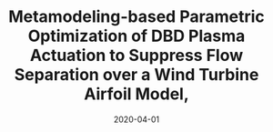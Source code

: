 ---
title: "Metamodeling-based Parametric Optimization of DBD Plasma Actuation to Suppress Flow Separation over a Wind Turbine Airfoil Model,"
date: "2020-04-01"
authors: ["R. Veerakumar", "V. Raul", "Y. Liu", "X. Wang", "L. Leifsson", "H. Hui"]
publication_types: ["2"]
publication: "*Acta Mechanica Sinica*"
doi: "10.1007/s10409-020-00951-6"
---